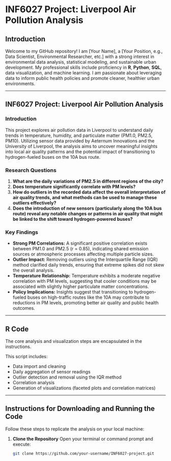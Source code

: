 # INF6027 Project: Liverpool Air Pollution Analysis

## Introduction
Welcome to my GitHub repository! I am [Your Name], a [Your Position, e.g., Data Scientist, Environmental Researcher, etc.] with a strong interest in environmental data analysis, statistical modeling, and sustainable urban development. My professional skills include proficiency in **R**, **Python**, **SQL**, data visualization, and machine learning. I am passionate about leveraging data to inform public health policies and promote cleaner, healthier urban environments.

---

## INF6027 Project: Liverpool Air Pollution Analysis

### Introduction
This project explores air pollution data in Liverpool to understand daily trends in temperature, humidity, and particulate matter (PM1.0, PM2.5, PM10). Utilizing sensor data provided by Aeternum Innovations and the University of Liverpool, the analysis aims to uncover meaningful insights into local air quality patterns and the potential impact of transitioning to hydrogen-fueled buses on the 10A bus route.

### Research Questions
1. **What are the daily variations of PM2.5 in different regions of the city?**
2. **Does temperature significantly correlate with PM levels?**
3. **How do outliers in the recorded data affect the overall interpretation of air quality trends, and what methods can be used to manage these outliers effectively?**
4. **Does the introduction of new sensors (particularly along the 10A bus route) reveal any notable changes or patterns in air quality that might be linked to the shift toward hydrogen-powered buses?**

### Key Findings
- **Strong PM Correlations:** A significant positive correlation exists between PM1.0 and PM2.5 (r = 0.85), indicating shared emission sources or atmospheric processes affecting multiple particle sizes.
- **Outlier Impact:** Removing outliers using the Interquartile Range (IQR) method clarified daily trends, ensuring that extreme spikes did not skew the overall analysis.
- **Temperature Relationship:** Temperature exhibits a moderate negative correlation with PM levels, suggesting that cooler conditions may be associated with slightly higher particulate matter concentrations.
- **Policy Implications:** Insights suggest that transitioning to hydrogen-fueled buses on high-traffic routes like the 10A may contribute to reductions in PM levels, promoting better air quality and public health outcomes.

---

## R Code

The core analysis and visualization steps are encapsulated in the instructions.

This script includes:
- Data import and cleaning
- Daily aggregation of sensor readings
- Outlier detection and removal using the IQR method
- Correlation analysis
- Generation of visualizations (faceted plots and correlation matrices)

---

## Instructions for Downloading and Running the Code

Follow these steps to replicate the analysis on your local machine:

1. **Clone the Repository**
   Open your terminal or command prompt and execute:
   ```bash
   git clone https://github.com/your-username/INF6027-project.git
